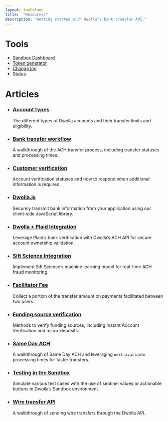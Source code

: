 ```yaml
---
layout: twoColumn
title:  "Resources"
description: "Getting started with Dwolla's bank transfer API."
---
```


<h1>Tools</h1>
<ul class="icon-links">
    <li><a href="https://dashboard-sandbox.dwolla.com" target="_blank" class="icon-tools-sandbox">Sandbox Dashboard</a></li>
    <li><a href="/resources/token-generator.html" class="icon-tools-token-generator js-track-link">Token generator</a></li>
    <li><a href="/resources/changelog.html" class="icon-tools-change-log">Change log</a></li>
    <li><a href="http://status.dwolla.com" target="_blank" class="icon-tools-status">Status</a></li>
</ul>
<h1>Articles</h1>
<ul class="article-list">
    <li>
        <h3><a href="/resources/account-types.html">Account types</a></h3>
        <p>The different types of Dwolla accounts and their transfer limits and eligibility.</p>
    </li>
    <li>
        <h3><a href="/resources/bank-transfer-workflow.html">Bank transfer workflow</a></h3>
        <p>A walkthrough of the ACH transfer process, including transfer statuses and processing times.</p>
    </li>
    <li>
        <h3><a href="/resources/customer-verification.html">Customer verification</a></h3>
        <p>Account verification statuses and how to respond when additional information is required.</p>
    </li>
    <li>
        <h3><a href="/resources/dwolla-js.html">Dwolla.js</a></h3>
        <p>Securely transmit bank information from your application using our client-side JavaScript library.</p>
    </li>
    <li>
        <h3><a href="/resources/dwolla-plaid-integration.html">Dwolla + Plaid Integration</a></h3>
        <p>Leverage Plaid’s bank verification with Dwolla’s ACH API for secure account ownership validation.</p>
    </li>
    <li>
        <h3><a href="/resources/dwolla-sift-science-integration.html">Sift Science Integration</a></h3>
        <p>Implement Sift Science’s machine learning model for real-time ACH fraud monitoring.</p>
    </li>
    <li>
        <h3><a href="/resources/facilitator-fee.html">Facilitator Fee</a></h3>
        <p>Collect a portion of the transfer amount on payments facilitated between two users.</p>
    </li>
    <li>
        <h3><a href="/resources/funding-source-verification.html">Funding source verification</a></h3>
        <p>Methods to verify funding sources, including Instant Account Verification and micro-deposits.</p>
    </li>
    <li>
        <h3><a href="/resources/same-day-ach.html">Same Day ACH</a></h3>
        <p>A walkthrough of Same Day ACH and leveraging <code>next-available</code> processing times for faster transfers.</p>
    </li>
    <li>
        <h3><a href="/resources/testing.html">Testing in the Sandbox</a></h3>
        <p>Simulate various test cases with the use of sentinel values or actionable buttons in Dwolla’s Sandbox environment.</p>
    </li>
    <li>
        <h3><a href="/resources/wire-transfer-api.html">Wire transfer API</a></h3>
        <p>A walkthrough of sending wire transfers through the Dwolla API.</p>
    </li>
</ul>
